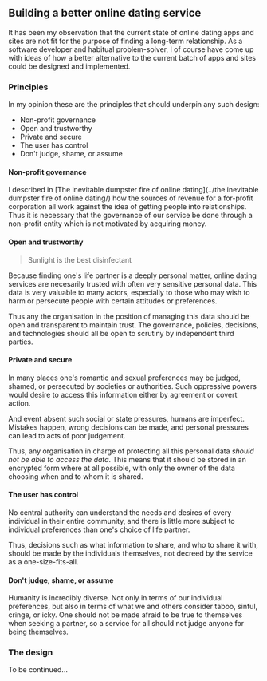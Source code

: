 ## Building a better online dating service

It has been my observation that the current state of online dating apps and sites are not fit for the purpose of finding a long-term relationship.  As a software developer and habitual problem-solver, I of course have come up with ideas of how a better alternative to the current batch of apps and sites could be designed and implemented.


### Principles

In my opinion these are the principles that should underpin any such design:

* Non-profit governance
* Open and trustworthy
* Private and secure
* The user has control
* Don't judge, shame, or assume


#### Non-profit governance

I described in [The inevitable dumpster fire of online dating](../the inevitable dumpster fire of online dating/) how the sources of revenue for a for-profit corporation all work against the idea of getting people into relationships.  Thus it is necessary that the governance of our service be done through a non-profit entity which is not motivated by acquiring money.


#### Open and trustworthy

> Sunlight is the best disinfectant

Because finding one's life partner is a deeply personal matter, online dating services are necesarily trusted with often very sensitive personal data.  This data is very valuable to many actors, especially to those who may wish to harm or persecute people with certain attitudes or preferences.

Thus any the organisation in the position of managing this data should be open and transparent to maintain trust.  The governance, policies, decisions, and technologies should all be open to scrutiny by independent third parties.


#### Private and secure

In many places one's romantic and sexual preferences may be judged, shamed, or persecuted by societies or authorities.  Such oppressive powers would desire to access this information either by agreement or covert action.

And event absent such social or state pressures, humans are imperfect.  Mistakes happen, wrong decisions can be made, and personal pressures can lead to acts of poor judgement.

Thus, any organisation in charge of protecting all this personal data *should not be able to access the data*.  This means that it should be stored in an encrypted form where at all possible, with only the owner of the data choosing when and to whom it is shared.


#### The user has control

No central authority can understand the needs and desires of every individual in their entire community, and there is little more subject to individual preferences than one's choice of life partner.

Thus, decisions such as what information to share, and who to share it with, should be made by the individuals themselves, not decreed by the service as a one-size-fits-all.


#### Don't judge, shame, or assume

Humanity is incredibly diverse. Not only in terms of our individual preferences, but also in terms of what we and others consider taboo, sinful, cringe, or icky.  One should not be made afraid to be true to themselves when seeking a partner, so a service for all should not judge anyone for being themselves.


### The design

To be continued...
